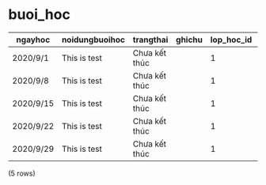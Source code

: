 buoi_hoc
========

|  ngayhoc  | noidungbuoihoc |     trangthai     | ghichu | lop_hoc_id | bai_giang_id | phong_hoc_id | giao_vien_id |
|-----------|----------------|-------------------|--------|------------|--------------|--------------|--------------|
| 2020/9/1  | This is test   | Chưa kết thúc |        | 1          | 1            | 1            | 1            |  |  |  |
| 2020/9/8  | This is test   | Chưa kết thúc |        | 1          | 2            | 1            | 1            |  |  |  |
| 2020/9/15 | This is test   | Chưa kết thúc |        | 1          | 3            | 1            | 1            |  |  |  |
| 2020/9/22 | This is test   | Chưa kết thúc |        | 1          | 4            | 1            | 1            |  |  |  |
| 2020/9/29 | This is test   | Chưa kết thúc |        | 1          | 5            | 1            | 1            |  |  |  |
(5 rows)

